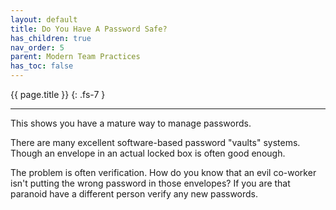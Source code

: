 ```yaml
---
layout: default
title: Do You Have A Password Safe?
has_children: true
nav_order: 5
parent: Modern Team Practices
has_toc: false
---
```


{{ page.title }}
{: .fs-7 }

---

This shows you have a mature way to manage passwords.

There are many excellent software-based password "vaults" systems.
Though an envelope in an actual locked box is often good enough.

The problem is often verification. How do you know that an evil
co-worker isn't putting the wrong password in those envelopes? If you
are that paranoid have a different person verify any new passwords.
